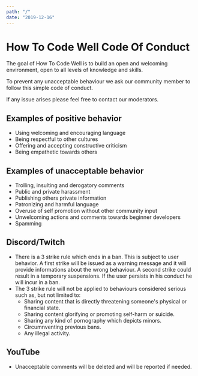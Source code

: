 ```yaml
---
path: "/"
date: "2019-12-16"
---
```

# How To Code Well Code Of Conduct

The goal of How To Code Well is to build an open and welcoming environment, open to all levels of knowledge and skills.

To prevent any unacceptable behaviour we ask our community member to follow this simple code of conduct.

If any issue arises please feel free to contact our moderators.

## Examples of positive behavior
- Using welcoming and encouraging language
- Being respectful to other cultures
- Offering and accepting constructive criticism
- Being empathetic towards others

## Examples of unacceptable behavior
- Trolling, insulting and derogatory comments
- Public and private harassment
- Publishing others private information
- Patronizing and harmful language
- Overuse of self promotion without other community input  
- Unwelcoming actions and comments towards beginner developers
- Spamming

## Discord/Twitch
- There is a 3 strike rule which ends in a ban. This is subject to user behavior. A first strike will be issued as a warning message and it will provide informations about the wrong behaviour. A second strike could result in a temporary suspensions. If the user persists in his conduct he will incur in a ban.
- The 3 strike rule will not be applied to behaviours considered serious such as, but not limited to:
    * Sharing content that is directly threatening someone's physical or financial state.
    * Sharing content glorifying or promoting self-harm or suicide.
    * Sharing any kind of pornography which depicts minors.
    * Circumnventing previous bans.
    * Any illegal activity.

## YouTube
- Unacceptable comments will be deleted and will be reported if needed.
